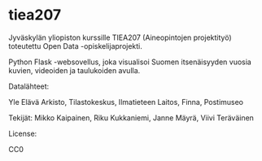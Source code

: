 # tiea207

Jyväskylän yliopiston kurssille TIEA207 (Aineopintojen projektityö) toteutettu Open Data -opiskelijaprojekti.

Python Flask -websovellus, joka visualisoi Suomen itsenäisyyden vuosia kuvien, videoiden ja taulukoiden avulla.

Datalähteet:

Yle Elävä Arkisto,
Tilastokeskus,
Ilmatieteen Laitos,
Finna,
Postimuseo

Tekijät:
Mikko Kaipainen, Riku Kukkaniemi, Janne Mäyrä, Viivi Teräväinen

License:

CC0